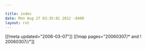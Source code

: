 ```yaml
---

title: index
date: Mon Aug 27 03:35:01 2012 -0400
layout: rut
---
```


[[!meta updated="2006-03-07"]]
[[!map pages="20060307/* and ! 20060307/*/*"]]
